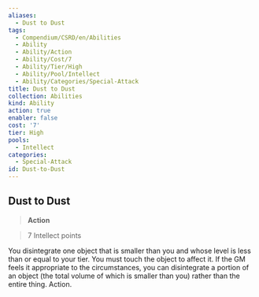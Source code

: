 ```yaml
---
aliases:
  - Dust to Dust
tags:
  - Compendium/CSRD/en/Abilities
  - Ability
  - Ability/Action
  - Ability/Cost/7
  - Ability/Tier/High
  - Ability/Pool/Intellect
  - Ability/Categories/Special-Attack
title: Dust to Dust
collection: Abilities
kind: Ability
action: true
enabler: false
cost: '7'
tier: High
pools:
  - Intellect
categories:
  - Special-Attack
id: Dust-to-Dust
---
```

## Dust to Dust    
>**Action**    
>7 Intellect points  
    
You disintegrate one object that is smaller than you and whose level is less than or equal to your tier. You must touch the object to affect it. If the GM feels it appropriate to the circumstances, you can disintegrate a portion of an object (the total volume of which is smaller than you) rather than the entire thing. Action.
